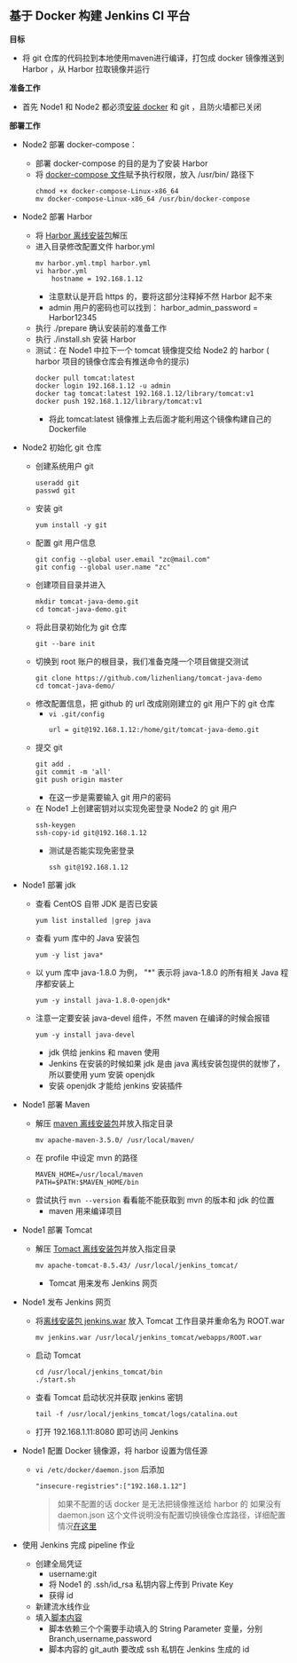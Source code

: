 ## 基于 Docker 构建 Jenkins CI 平台

__目标__
- 将 git 仓库的代码拉到本地使用maven进行编译，打包成 docker 镜像推送到 Harbor ，从 Harbor 拉取镜像并运行

__准备工作__
- 首先 Node1 和 Node2 都必须[安装 docker](https://github.com/lcePolarBear/Docker_Basic_Config_Note/blob/master/Docker%20%E7%94%A8%E6%B3%95/%E9%83%A8%E7%BD%B2%E5%9C%A8%20CentOS%E4%B8%8A.md) 和 git ，且防火墙都已关闭

__部署工作__
- Node2 部署 docker-compose：
    - 部署 docker-compose 的目的是为了安装 Harbor
    - 将 [docker-compose 文件](https://github.com/docker/compose/releases/download/1.27.4/docker-compose-Linux-x86_64)赋予执行权限，放入 /usr/bin/ 路径下
        ```
        chmod +x docker-compose-Linux-x86_64
        mv docker-compose-Linux-x86_64 /usr/bin/docker-compose
        ```
- Node2 部署 Harbor
    - 将 [Harbor 离线安装包](https://github.com/goharbor/harbor/releases/download/v2.0.0/harbor-offline-installer-v2.0.0.tgz)解压
    - 进入目录修改配置文件 harbor.yml
        ```
        mv harbor.yml.tmpl harbor.yml
        vi harbor.yml
            hostname = 192.168.1.12
        ```
        - 注意默认是开启 https 的，要将这部分注释掉不然 Harbor 起不来
        - admin 用户的密码也可以找到： harbor_admin_password = Harbor12345
    - 执行 ./prepare 确认安装前的准备工作
    - 执行 ./install.sh 安装 Harbor
    - 测试：在 Node1 中拉下一个 tomcat 镜像提交给 Node2 的 harbor ( harbor 项目的镜像仓库会有推送命令的提示)
        ```
        docker pull tomcat:latest
        docker login 192.168.1.12 -u admin
        docker tag tomcat:latest 192.168.1.12/library/tomcat:v1
        docker push 192.168.1.12/library/tomcat:v1
        ```
        - 将此 tomcat:latest 镜像推上去后面才能利用这个镜像构建自己的 Dockerfile
- Node2 初始化 git 仓库
    - 创建系统用户 git
        ```
        useradd git
        passwd git
        ```
    - 安装 git
        ```
        yum install -y git
        ```
    - 配置 git 用户信息
        ```
        git config --global user.email "zc@mail.com"
        git config --global user.name "zc"
        ```
    - 创建项目目录并进入
        ```
        mkdir tomcat-java-demo.git
        cd tomcat-java-demo.git
        ```
    - 将此目录初始化为 git 仓库
        ```
        git --bare init
        ```
    - 切换到 root 账户的根目录，我们准备克隆一个项目做提交测试
        ```
        git clone https://github.com/lizhenliang/tomcat-java-demo
        cd tomcat-java-demo/
        ```
    - 修改配置信息，把 github 的 url 改成刚刚建立的 git 用户下的 git 仓库
        - `vi .git/config`
            ```
            url = git@192.168.1.12:/home/git/tomcat-java-demo.git
            ```
    - 提交 git
        ```
        git add .
        git commit -m 'all'
        git push origin master
        ```
        - 在这一步是需要输入 git 用户的密码
    - 在 Node1 上创建密钥对以实现免密登录 Node2 的 git 用户
        ```
        ssh-keygen
        ssh-copy-id git@192.168.1.12
        ```
        - 测试是否能实现免密登录
            ```
            ssh git@192.168.1.12
            ```
- Node1 部署 jdk
    - 查看 CentOS 自带 JDK 是否已安装
        ```
        yum list installed |grep java
        ```
    - 查看 yum 库中的 Java 安装包
        ```
        yum -y list java*
        ```
    - 以 yum 库中 java-1.8.0 为例， "*" 表示将 java-1.8.0 的所有相关 Java 程序都安装上
        ```
        yum -y install java-1.8.0-openjdk*
        ```
    - 注意一定要安装 java-devel 组件，不然 maven 在编译的时候会报错
        ```
        yum -y install java-devel
        ```
        - jdk 供给 jenkins 和 maven 使用
        - Jenkins 在安装的时候如果 jdk 是由 java 离线安装包提供的就惨了，所以要使用 yum 安装 openjdk
        - 安装 openjdk 才能给 jenkins 安装插件
- Node1 部署 Maven
    - 解压 [maven 离线安装包](http://archive.apache.org/dist/maven/maven-3/3.5.0/binaries/apache-maven-3.5.0-bin.tar.gz)并放入指定目录
        ```
        mv apache-maven-3.5.0/ /usr/local/maven/
        ```
    - 在 profile 中设定 mvn 的路径
        ```
        MAVEN_HOME=/usr/local/maven
        PATH=$PATH:$MAVEN_HOME/bin
        ```
    - 尝试执行 `mvn --version` 看看能不能获取到 mvn 的版本和 jdk 的位置
        - maven 用来编译项目

- Node1 部署 Tomcat
    - 解压 [Tomact 离线安装包](http://mirror.bit.edu.cn/apache/tomcat/tomcat-8/v8.5.43/bin/apache-tomcat-8.5.43.tar.gz)并放入指定目录
        ```
        mv apache-tomcat-8.5.43/ /usr/local/jenkins_tomcat/
        ```
        - Tomcat 用来发布 Jenkins 网页
- Node1 发布 Jenkins 网页
    - 将[离线安装包 jenkins.war](http://mirrors.jenkins.io/war-stable/2.263.1/jenkins.war) 放入 Tomcat 工作目录并重命名为 ROOT.war
        ```
        mv jenkins.war /usr/local/jenkins_tomcat/webapps/ROOT.war
        ```
    - 启动 Tomcat
        ```
        cd /usr/local/jenkins_tomcat/bin
        ./start.sh
        ```
    - 查看 Tomcat 启动状况并获取 jenkins 密钥
        ```
        tail -f /usr/local/jenkins_tomcat/logs/catalina.out
        ```
    - 打开 192.168.1.11:8080 即可访问 Jenkins
- Node1 配置 Docker 镜像源，将 harbor 设置为信任源
    - `vi /etc/docker/daemon.json` 后添加
        ```
        "insecure-registries":["192.168.1.12"]
        ```
        > 如果不配置的话 docker 是无法把镜像推送给 harbor 的
        > 如果没有 daemon.json 这个文件说明没有配置切换镜像仓库路径，详细配置情况[在这里](https://github.com/lcePolarBear/Docker_Basic_Config_Note/blob/master/Docker%20%E7%94%A8%E6%B3%95/%E9%83%A8%E7%BD%B2%E5%9C%A8%20CentOS%E4%B8%8A.md)
- 使用 Jenkins 完成 pipeline 作业
    - 创建全局凭证
        - username:git
        - 将 Node1 的 .ssh/id_rsa 私钥内容上传到 Private Key
        - 获得 id
    - 新建流水线作业
    - 填入[脚本内容](https://github.com/lcePolarBear/Docker_Basic_Config_Note/blob/master/%E6%89%80%E9%9C%80%E8%A6%81%E7%9A%84%E6%96%87%E4%BB%B6/tomcat-java-demo_Jenkinsfile)
        - 脚本依赖三个个需要手动填入的 String Parameter 变量，分别Branch,username,password
        - 脚本内容的 git_auth 要改成 ssh 私钥在 Jenkins 生成的 id
